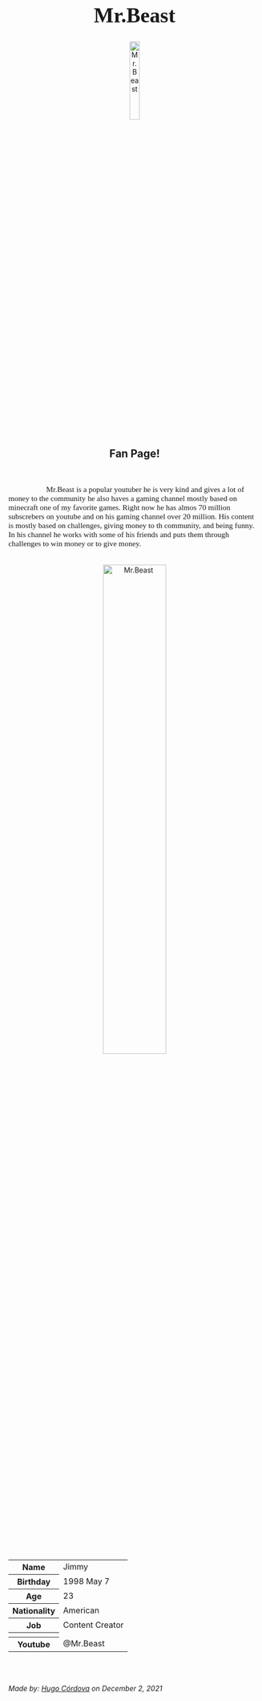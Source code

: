 <h1 style="font-family:Brush Script MT; font-size:300%;" align="center" > <b> Mr.Beast </b></h1>

<div align="center">
    <img    src="https://art.pixilart.com/9e632d6c399893c.png"
            title="Mr.Beast"
            width="20%"
            height="20%" 
            />
</div>

<h2 align="center" > Fan Page!</h2>

<br>

<p style = "text-indent: 2cm; font-family: Comic Sans MS; font-size:110%">
    Mr.Beast is a popular youtuber he is very kind and gives a lot of money to the community he also haves a gaming channel mostly based on minecraft one of my favorite games. Right now he has almos 70 million subscrebers on youtube and on his gaming channel over 20 million. His content is mostly based on challenges, giving money to th community, and being funny. In his channel he works with some of his friends and puts them through challenges to win money or to give money.
</p>

<br>

<div align="center">
    <img    src="https://static1.gamerantimages.com/wordpress/wp-content/uploads/2020/04/mr-beast.jpg"
            title="Mr.Beast"
            width="50%"
            height="50%" 
            />
</div>

<br>


<table>
    <tr>
        <th>Name</th>
        <td>Jimmy</td>
    </tr>
    <tr>
        <th>Birthday</th>
        <td>1998 May 7</td>
    </tr>
    <tr>
        <th>Age</th>
        <td>23</td>
    </tr>
        <tr>
        <th>Nationality</th>
        <td>American</td>
    </tr>
    <tr>
        <th>Job</th>
        <td>Content Creator</td>
    </tr>
    <tr>
        <th></th>
        <td></td>
    </tr>
    <tr>
        <th>Youtube</th>
        <td><a href=https:www.youtube.com/c/MrBeast6000></a>@Mr.Beast</td>
    </tr>
</table>


<br><br>

<p>
    <i>Made by: <u>Hugo Córdova</u> on December 2, 2021</i>
</p>
